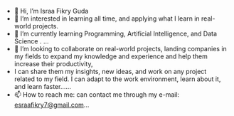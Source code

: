 - 👋 Hi, I’m Israa Fikry Guda 
- 👀 I’m interested in learning all time, and applying what I learn in real-world projects.
- 🌱 I’m currently learning Programming, Artificial Intelligence, and Data Science . ...
- 💞️ I’m looking to collaborate on real-world projects, landing companies in my fields to expand my knowledge and experience and help them increase their productivity, 
- I can share them my insights, new ideas, and work on any project related to my field. I can adapt to the work environment, learn about it, and learn faster......
- 📫 How to reach me: can contact me through my e-mail: esraafikry7@gmail.com...

<!---
IsraaGuda4/IsraaGuda4 is a ✨ special ✨ repository because its `README.md` (this file) appears on your GitHub profile.
You can click the Preview link to take a look at your changes.
--->

